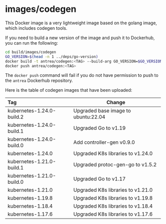 # images/codegen

This Docker image is a very lightweight image based on the golang image, which
includes codegen tools.

If you need to build a new version of the image and push it to Dockerhub, you
can run the following:

```bash
cd build/images/codegen
GO_VERSION=$(head -n 1 ../deps/go-version)
docker build -t antrea/codegen:<TAG> --build-arg GO_VERSION=$GO_VERSION .
docker push antrea/codegen:<TAG>
```

The `docker push` command will fail if you do not have permission to push to the
`antrea` Dockerhub repository.

Here is the table of codegen images that have been uploaded:

| Tag                            | Change                                  |
| :----------------------------- | --------------------------------------- |
| kubernetes-1.24.0-build.2      | Upgraded base image to ubuntu:22.04     |
| kubernetes-1.24.0-build.1      | Upgraded Go to v1.19                    |
| kubernetes-1.24.0-build.0      | Add controller-gen v0.9.0               |
| kubernetes-1.24.0              | Upgraded K8s libraries to v1.24.0       |
| kubernetes-1.21.0-build.1      | Upgraded protoc-gen-go to v1.5.2        |
| kubernetes-1.21.0-build.0      | Upgraded Go to v1.17                    |
| kubernetes-1.21.0              | Upgraded K8s libraries to v1.21.0       |
| kubernetes-1.19.8              | Upgraded K8s libraries to v1.19.8       |
| kubernetes-1.18.4              | Upgraded K8s libraries to v1.18.4       |
| kubernetes-1.17.6              | Upgraded K8s libraries to v1.17.6       |
